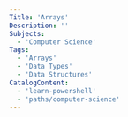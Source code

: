 ```yaml
---
Title: 'Arrays'
Description: ''
Subjects:
  - 'Computer Science'
Tags:
  - 'Arrays'
  - 'Data Types'
  - 'Data Structures'
CatalogContent:
  - 'learn-powershell'
  - 'paths/computer-science'
---
```

